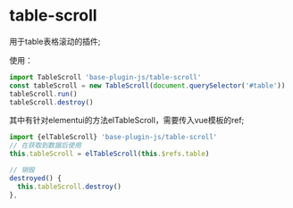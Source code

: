 
# table-scroll 
用于table表格滚动的插件;

使用：
```js
import TableScroll 'base-plugin-js/table-scroll'
const tableScroll = new TableScroll(document.querySelector('#table'))
tableScroll.run()
tableScroll.destroy()
```

其中有针对elementui的方法elTableScroll，需要传入vue模板的ref;
```js
import {elTableScroll} 'base-plugin-js/table-scroll'
// 在获取到数据后使用
this.tableScroll = elTableScroll(this.$refs.table)

// 销毁
destroyed() {
  this.tableScroll.destroy()
},
```